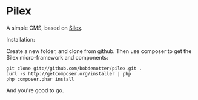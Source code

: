Pilex
===============

A simple CMS, based on [Silex](http://silex.sensiolabs.org/). 

Installation: 

Create a new folder, and clone from github. Then use composer to get the Silex micro-framework and components:

    git clone git://github.com/bobdenotter/pilex.git .
    curl -s http://getcomposer.org/installer | php
    php composer.phar install

And you're good to go.

